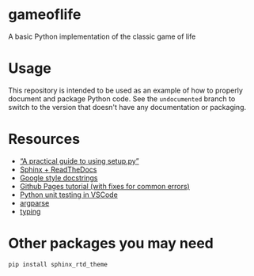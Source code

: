 # gameoflife
A basic Python implementation of the classic game of life

# Usage
This repository is intended to be used as an example of how to properly document and package Python code. See the `undocumented` branch to switch to the version that doesn't have any documentation or packaging.

# Resources
* [“A practical guide to using setup.py”](https://godatadriven.com/blog/a-practical-guide-to-using-setup-py/)
* [Sphinx + ReadTheDocs](https://docs.readthedocs.io/en/stable/intro/getting-started-with-sphinx.html)
* [Google style docstrings](https://sphinxcontrib-napoleon.readthedocs.io/en/latest/example_google.html)
* [Github Pages tutorial (with fixes for common errors)](https://python.plainenglish.io/how-to-host-your-sphinx-documentation-on-github-550254f325ae)
* [Python unit testing in VSCode](https://code.visualstudio.com/docs/python/testing#_tests-in-unittest)
* [argparse](https://docs.python.org/3/library/argparse.html)
* [typing](https://docs.python.org/3/library/typing.html)

# Other packages you may need
```
pip install sphinx_rtd_theme
```
